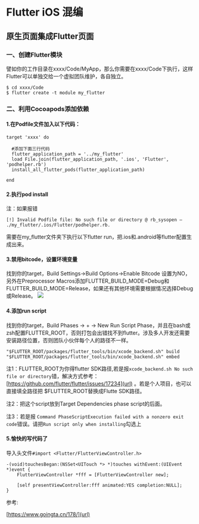 # Flutter iOS 混编
## 原生页面集成Flutter页面
### 一、创建Flutter模块

譬如你的工作目录在xxxx/Code/MyApp，那么你需要在xxxx/Code下执行，这样Flutter可以单独交给一个虚拟团队维护，各自独立。
```
$ cd xxxx/Code
$ flutter create -t module my_flutter
```

### 二、利用Cocoapods添加依赖
#### 1.在Podfile文件加入以下代码：
```
target 'xxxx' do

  #添加下面三行代码
  flutter_application_path = '../my_flutter'
  load File.join(flutter_application_path, '.ios', 'Flutter', 'podhelper.rb')
  install_all_flutter_pods(flutter_application_path)

end

```

#### 2.执行pod install

注：如果报错
```
[!] Invalid Podfile file: No such file or directory @ rb_sysopen – ./my_flutter/.ios/Flutter/podhelper.rb.
```
需要在my_flutter文件夹下执行以下flutter run，把.ios和.android等flutter配置生成出来。

#### 3.禁用bitcode，设置环境变量
找到你的target，Build Settings->Build Options->Enable Bitcode 设置为NO，另外在Preprocessor Macros添加FLUTTER_BUILD_MODE=Debug和FLUTTER_BUILD_MODE=Release，如果还有其他环境需要根据情况选择Debug或Release。
![](https://www.goingta.cn/wp-content/uploads/2019/03/macros.jpg)

#### 4.添加run script

找到你的target，Build Phases -> + -> New Run Script Phase，并且在bash或zsh配置FLUTTER_ROOT，否则打包会出错找不到flutter。涉及多人开发还需要安装路径位置，否则团队小伙伴每个人的路径不一样。

```
"$FLUTTER_ROOT/packages/flutter_tools/bin/xcode_backend.sh" build
"$FLUTTER_ROOT/packages/flutter_tools/bin/xcode_backend.sh" embed
```
注1：FLUTTER_ROOT为你得flutter SDK路径,若是报`xcode_backend.sh No such file or directory`错，解决方式参考：[https://github.com/flutter/flutter/issues/17234](url) 。若是个人项目，也可以直接填全路径把 $FLUTTER_ROOT替换成Flutte SDK路径。


注2：把这个script放到Target Dependencies phase script的后面。

注3：若是报
`Command PhaseScriptExecution failed with a nonzero exit code`错误。请把`Run script only when installing`勾选上


#### 5.愉快的写代码了
导入头文件`#import <Flutter/FlutterViewController.h>`
```
-(void)touchesBegan:(NSSet<UITouch *> *)touches withEvent:(UIEvent *)event {
    FlutterViewController *fff = [FlutterViewController new];

    [self presentViewController:fff animated:YES completion:NULL];
}
```


参考:

[https://www.goingta.cn/178/](url)

